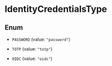 

# IdentityCredentialsType

## Enum


* `PASSWORD` (value: `"password"`)

* `TOTP` (value: `"totp"`)

* `OIDC` (value: `"oidc"`)




